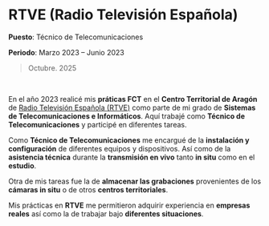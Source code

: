 # RTVE (Radio Televisión Española)

**Puesto**: Técnico de Telecomunicaciones

**Periodo**: Marzo 2023 – Junio 2023

> Octubre. 2025

<br>

En el año 2023 realicé mis **práticas FCT** en el **Centro Territorial de Aragón** de [Radio Televisión Española (RTVE)](https://www.rtve.es/) como parte de mi grado de **Sistemas de Telecomunicaciones e Informáticos**. Aquí trabajé como **Técnico de Telecomunicaciones** y participé en diferentes tareas. 

Como **Técnico de Telecomunicaciones** me encargué de la **instalación y configuración** de diferentes equipos y dispositivos. Así como de la **asistencia técnica** durante la **transmisión en vivo** tanto **in situ** como en el **estudio**. 

Otra de mis tareas fue la de **almacenar las grabaciones** provenientes de los **cámaras in situ** o de otros **centros territoriales**. 

Mis prácticas en **RTVE** me permitieron adquirir experiencia en **empresas reales** así como la de trabajar bajo **diferentes situaciones**. 